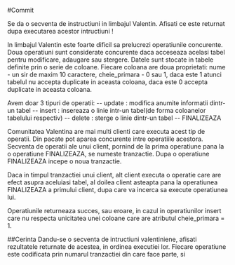 #Commit

Se da o secventa de instructiuni in limbajul Valentin. Afisati ce este returnat dupa executarea acestor intructiuni !

In limbajul Valentin este foarte dificil sa prelucrezi operatiunile concurente. Doua operatiuni sunt considerate concurente daca acceseaza acelasi tabel pentru  modificare, adaugare sau stergere. Datele sunt stocate in tabele definite prin o serie de coloane. Fiecare coloana are doua proprietati: nume - un sir de maxim 10 caractere, cheie_primara - 0 sau 1,  daca este 1 atunci tabelul nu accepta duplicate in aceasta coloana, daca este 0 accepta duplicate in aceasta coloana.

Avem doar 3 tipuri de operatii: 
 -- update : modifica anumite informatii dintr-un tabel
 -- insert : insereaza o linie intr-un tabel(de forma coloanelor tabelului respectiv)
 -- delete : sterge o linie dintr-un tabel
 -- FINALIZEAZA

Comunitatea Valentina are mai multi clienti care executa acest tip de operatii. Din pacate pot aparea concurente intre operatiile acestora.
Secventa de operatii ale unui client, pornind de la prima operatiune pana la o operatiune FINALIZEAZA, se numeste tranzactie. Dupa o operatiune FINALIZEAZA incepe o noua tranzactie.

Daca in timpul tranzactiei unui client, alt client executa o operatie care are efect asupra aceluiasi tabel, al doilea client asteapta pana la operatiunea FINALIZEAZA a primului client, dupa care va incerca sa execute operatiunea lui.

Operatiunile returneaza succes, sau eroare, in cazul in operatiunilor insert care nu respecta unicitatea unei coloane care are atributul cheie_primara = 1.

##Cerinta
Dandu-se o secventa de intructiuni valentiniene, afisati rezultatele returnate de acestea, in ordinea executiei lor. Fiecare operatiune este codificata prin numarul tranzactiei din care face parte, si 
